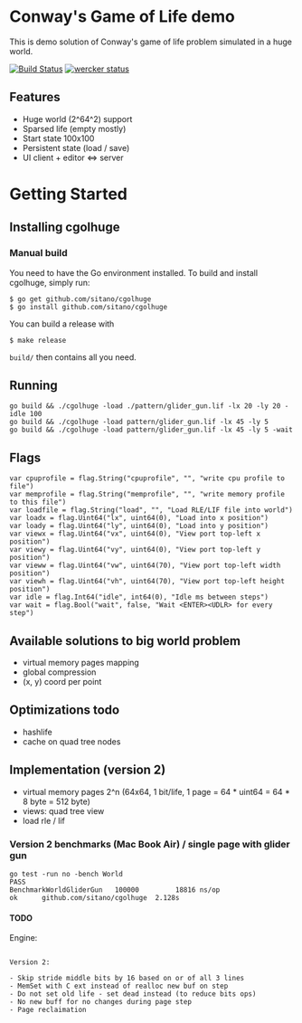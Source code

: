 Conway's Game of Life demo
========

This is demo solution of Conway's game of life problem simulated in a huge world.

[![Build Status](https://travis-ci.org/sitano/cgolhuge.png)](https://travis-ci.org/sitano/cgolhuge)
[![wercker status](https://app.wercker.com/status/91da64038f15c8fd4fdc8acca0101828/s/ "wercker status")](https://app.wercker.com/project/bykey/91da64038f15c8fd4fdc8acca0101828)

## Features

* Huge world (2^64^2) support
* Sparsed life (empty mostly)
* Start state 100x100
* Persistent state (load / save)
* UI client + editor <=> server

# Getting Started

## Installing cgolhuge

### Manual build

You need to have the Go environment installed. To build and install cgolhuge, simply run:

```
$ go get github.com/sitano/cgolhuge
$ go install github.com/sitano/cgolhuge
```

You can build a release with

```
$ make release
```

`build/` then contains all you need.

## Running

```
go build && ./cgolhuge -load ./pattern/glider_gun.lif -lx 20 -ly 20 -idle 100
go build && ./cgolhuge -load pattern/glider_gun.lif -lx 45 -ly 5
go build && ./cgolhuge -load pattern/glider_gun.lif -lx 45 -ly 5 -wait
```

## Flags

```
var cpuprofile = flag.String("cpuprofile", "", "write cpu profile to file")
var memprofile = flag.String("memprofile", "", "write memory profile to this file")
var loadfile = flag.String("load", "", "Load RLE/LIF file into world")
var loadx = flag.Uint64("lx", uint64(0), "Load into x position")
var loady = flag.Uint64("ly", uint64(0), "Load into y position")
var viewx = flag.Uint64("vx", uint64(0), "View port top-left x position")
var viewy = flag.Uint64("vy", uint64(0), "View port top-left y position")
var vieww = flag.Uint64("vw", uint64(70), "View port top-left width position")
var viewh = flag.Uint64("vh", uint64(70), "View port top-left height position")
var idle = flag.Int64("idle", int64(0), "Idle ms between steps")
var wait = flag.Bool("wait", false, "Wait <ENTER><UDLR> for every step")
```

## Available solutions to big world problem

* virtual memory pages mapping
* global compression
* (x, y) coord per point

## Optimizations todo

* hashlife
* cache on quad tree nodes

## Implementation (version 2)

* virtual memory pages 2^n (64x64, 1 bit/life, 1 page = 64 * uint64 = 64 * 8 byte = 512 byte)
* views: quad tree view
* load rle / lif

### Version 2 benchmarks (Mac Book Air) / single page with glider gun

```
go test -run no -bench World
PASS
BenchmarkWorldGliderGun	  100000	     18816 ns/op
ok  	github.com/sitano/cgolhuge	2.128s
```

#### TODO

Engine:

```

Version 2:

- Skip stride middle bits by 16 based on or of all 3 lines
- MemSet with C ext instead of realloc new buf on step
- Do not set old life - set dead instead (to reduce bits ops)
- No new buff for no changes during page step
- Page reclaimation

```
